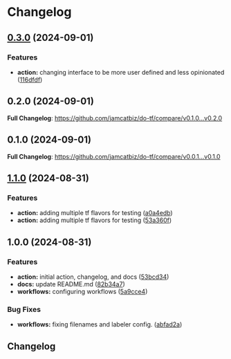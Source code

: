 # Changelog

## [0.3.0](https://github.com/jamcatbiz/do-tf/compare/v0.2.0...v0.3.0) (2024-09-01)


### Features

* **action:** changing interface to be more user defined and less opinionated ([116dfdf](https://github.com/jamcatbiz/do-tf/commit/116dfdf55da164a99b6e78f3febc479f2267a23b))

## 0.2.0 (2024-09-01)

**Full Changelog**: https://github.com/jamcatbiz/do-tf/compare/v0.1.0...v0.2.0

## 0.1.0 (2024-09-01)

**Full Changelog**: https://github.com/jamcatbiz/do-tf/compare/v0.0.1...v0.1.0

## [1.1.0](https://github.com/jamcatbiz/do-tf/compare/v1.0.0...v1.1.0) (2024-08-31)


### Features

* **action:** adding multiple tf flavors for testing ([a0a4edb](https://github.com/jamcatbiz/do-tf/commit/a0a4edb9e9f2a8cc1fb25ea12bb1cec4b46992dc))
* **action:** adding multiple tf flavors for testing ([53a360f](https://github.com/jamcatbiz/do-tf/commit/53a360f7577c2ff6d23aabda4ec3db0140ef2bb4))

## 1.0.0 (2024-08-31)


### Features

* **action:** initial action, changelog, and docs ([53bcd34](https://github.com/jamcatbiz/do-tf/commit/53bcd3437a7b51633d8a308bc98c94fdd605d566))
* **docs:** update README.md ([82b34a7](https://github.com/jamcatbiz/do-tf/commit/82b34a7cf4c1ae0eaf30820085e3a14bfbdc8e03))
* **workflows:** configuring workflows ([5a9cce4](https://github.com/jamcatbiz/do-tf/commit/5a9cce49b2e94f48bdf4e49334b0f65c04b52505))


### Bug Fixes

* **workflows:** fixing filenames and labeler config. ([abfad2a](https://github.com/jamcatbiz/do-tf/commit/abfad2a4619bca9012c86c43807fffe2578b229c))

## Changelog
